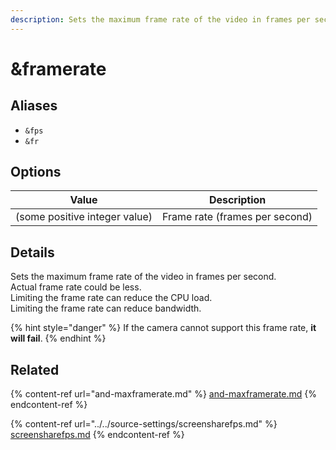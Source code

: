 ```yaml
---
description: Sets the maximum frame rate of the video in frames per second
---
```


# \&framerate

## Aliases

* `&fps`
* `&fr`

## Options

| Value                         | Description                    |
| ----------------------------- | ------------------------------ |
| (some positive integer value) | Frame rate (frames per second) |

## Details

Sets the maximum frame rate of the video in frames per second.\
Actual frame rate could be less.\
Limiting the frame rate can reduce the CPU load.\
Limiting the frame rate can reduce bandwidth.

{% hint style="danger" %}
If the camera cannot support this frame rate, **it will fail**.
{% endhint %}

## Related

{% content-ref url="and-maxframerate.md" %}
[and-maxframerate.md](and-maxframerate.md)
{% endcontent-ref %}

{% content-ref url="../../source-settings/screensharefps.md" %}
[screensharefps.md](../../source-settings/screensharefps.md)
{% endcontent-ref %}
